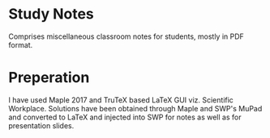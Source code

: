 # Study Notes
Comprises miscellaneous classroom notes for students, mostly in PDF format.   


# Preperation
I have used Maple 2017 and TruTeX based LaTeX GUI viz. Scientific Workplace. Solutions have been obtained through Maple and SWP's MuPad and converted to LaTeX and injected into SWP for notes as well as for presentation slides.
